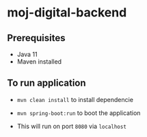 # moj-digital-backend

## Prerequisites 
- Java 11
- Maven installed

## To run application

- `mvn clean install` to install dependencie
- `mvn spring-boot:run` to boot the application

- This will run on port `8080` via `localhost`
